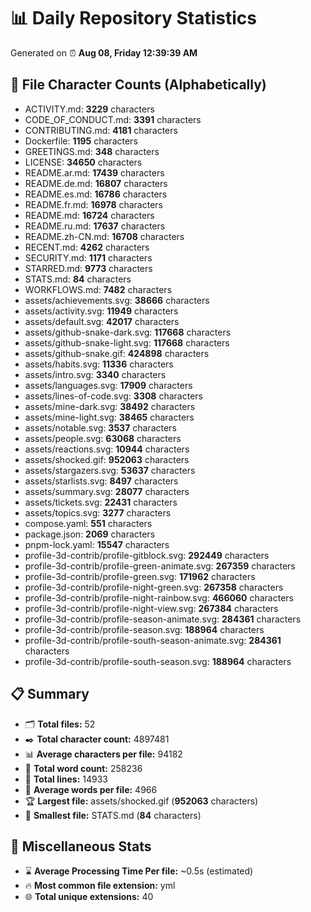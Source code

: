 # 📊 Daily Repository Statistics
Generated on ⏰ **Aug 08, Friday 12:39:39 AM**

## 📂 File Character Counts (Alphabetically)
- ACTIVITY.md: **3229** characters
- CODE_OF_CONDUCT.md: **3391** characters
- CONTRIBUTING.md: **4181** characters
- Dockerfile: **1195** characters
- GREETINGS.md: **348** characters
- LICENSE: **34650** characters
- README.ar.md: **17439** characters
- README.de.md: **16807** characters
- README.es.md: **16786** characters
- README.fr.md: **16978** characters
- README.md: **16724** characters
- README.ru.md: **17637** characters
- README.zh-CN.md: **16708** characters
- RECENT.md: **4262** characters
- SECURITY.md: **1171** characters
- STARRED.md: **9773** characters
- STATS.md: **84** characters
- WORKFLOWS.md: **7482** characters
- assets/achievements.svg: **38666** characters
- assets/activity.svg: **11949** characters
- assets/default.svg: **42017** characters
- assets/github-snake-dark.svg: **117668** characters
- assets/github-snake-light.svg: **117668** characters
- assets/github-snake.gif: **424898** characters
- assets/habits.svg: **11336** characters
- assets/intro.svg: **3340** characters
- assets/languages.svg: **17909** characters
- assets/lines-of-code.svg: **3308** characters
- assets/mine-dark.svg: **38492** characters
- assets/mine-light.svg: **38465** characters
- assets/notable.svg: **3537** characters
- assets/people.svg: **63068** characters
- assets/reactions.svg: **10944** characters
- assets/shocked.gif: **952063** characters
- assets/stargazers.svg: **53637** characters
- assets/starlists.svg: **8497** characters
- assets/summary.svg: **28077** characters
- assets/tickets.svg: **22431** characters
- assets/topics.svg: **3277** characters
- compose.yaml: **551** characters
- package.json: **2069** characters
- pnpm-lock.yaml: **15547** characters
- profile-3d-contrib/profile-gitblock.svg: **292449** characters
- profile-3d-contrib/profile-green-animate.svg: **267359** characters
- profile-3d-contrib/profile-green.svg: **171962** characters
- profile-3d-contrib/profile-night-green.svg: **267358** characters
- profile-3d-contrib/profile-night-rainbow.svg: **466060** characters
- profile-3d-contrib/profile-night-view.svg: **267384** characters
- profile-3d-contrib/profile-season-animate.svg: **284361** characters
- profile-3d-contrib/profile-season.svg: **188964** characters
- profile-3d-contrib/profile-south-season-animate.svg: **284361** characters
- profile-3d-contrib/profile-south-season.svg: **188964** characters

## 📋 Summary
- 🗂️ **Total files:** 52
- ✒️ **Total character count:** 4897481
- 📊 **Average characters per file:** 94182
- 📝 **Total word count:** 258236
- 🧾 **Total lines:** 14933
- 📐 **Average words per file:** 4966
- 🏆 **Largest file:** assets/shocked.gif (**952063** characters)
- 🥉 **Smallest file:** STATS.md (**84** characters)

## 🌟 Miscellaneous Stats
- ⌛ **Average Processing Time Per file:** ~0.5s (estimated)
- 🔥 **Most common file extension:** yml
- 🌐 **Total unique extensions:** 40
